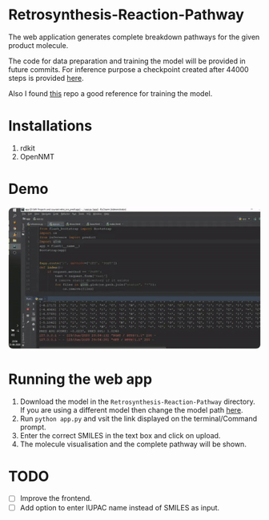 # Retrosynthesis-Reaction-Pathway

The web application generates complete breakdown pathways for the given product molecule.

The code for data preparation and training the model will be provided in future commits. For inference purpose a checkpoint created after 44000 steps is provided [here](https://drive.google.com/file/d/1qGnw2MLGhgtYaNb_Gn_xUKW_VKPhJt7K/view?usp=sharing).

Also I found [this](https://github.com/kheyer/Retrosynthesis-Prediction) repo a good reference for training the model.

# Installations

1) rdkit
2) OpenNMT


# Demo
![demo](demo/demo.gif)

# Running the web app

1) Download the model in the ```Retrosynthesis-Reaction-Pathway``` directory. If you are using a different model then change the model path [here](https://github.com/QuickLearner171998/Retrosynthesis-Reaction-Pathway/blob/ea3ce4627a65a4ecac6f39a9f04606f56bae484a/utils.py#L24).
2) Run ```python app.py``` and vsit the link displayed on the terminal/Command prompt.
3) Enter the correct SMILES in the text box and click on upload.
4) The molecule visualisation and the complete pathway will be shown.

# TODO

- [ ] Improve the frontend.
- [ ] Add option to enter IUPAC name instead of SMILES as input.
